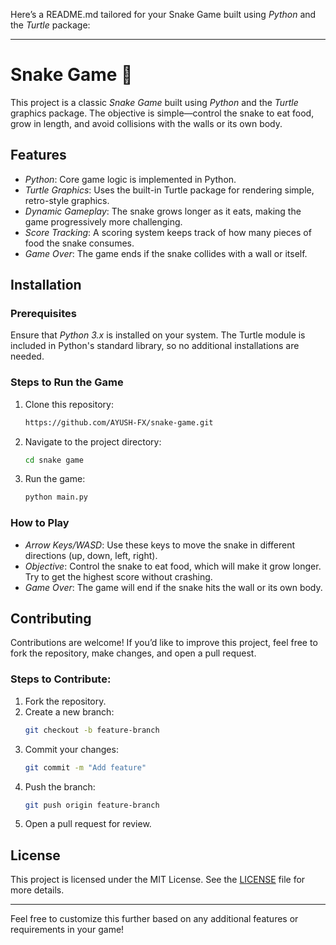 Here’s a README.md tailored for your Snake Game built using *Python* and the *Turtle* package:

---

# Snake Game 🐍

This project is a classic *Snake Game* built using *Python* and the *Turtle* graphics package. The objective is simple—control the snake to eat food, grow in length, and avoid collisions with the walls or its own body.

## Features

- *Python*: Core game logic is implemented in Python.
- *Turtle Graphics*: Uses the built-in Turtle package for rendering simple, retro-style graphics.
- *Dynamic Gameplay*: The snake grows longer as it eats, making the game progressively more challenging.
- *Score Tracking*: A scoring system keeps track of how many pieces of food the snake consumes.
- *Game Over*: The game ends if the snake collides with a wall or itself.

## Installation

### Prerequisites

Ensure that *Python 3.x* is installed on your system. The Turtle module is included in Python's standard library, so no additional installations are needed.

### Steps to Run the Game

1. Clone this repository:
   ```bash
   https://github.com/AYUSH-FX/snake-game.git
   

2. Navigate to the project directory:
   ```bash
   cd snake game
   

3. Run the game:
   ```bash
   python main.py
   

### How to Play

- *Arrow Keys/WASD*: Use these keys to move the snake in different directions (up, down, left, right).
- *Objective*: Control the snake to eat food, which will make it grow longer. Try to get the highest score without crashing.
- *Game Over*: The game will end if the snake hits the wall or its own body.

## Contributing

Contributions are welcome! If you’d like to improve this project, feel free to fork the repository, make changes, and open a pull request.

### Steps to Contribute:

1. Fork the repository.
2. Create a new branch:
   ```bash
   git checkout -b feature-branch
   
3. Commit your changes:
   ```bash
   git commit -m "Add feature"
   
4. Push the branch:
   ```bash
   git push origin feature-branch
   
5. Open a pull request for review.

## License

This project is licensed under the MIT License. See the [LICENSE](./LICENSE) file for more details.

---

Feel free to customize this further based on any additional features or requirements in your game!
